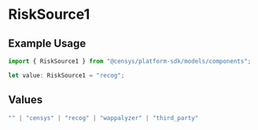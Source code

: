 # RiskSource1

## Example Usage

```typescript
import { RiskSource1 } from "@censys/platform-sdk/models/components";

let value: RiskSource1 = "recog";
```

## Values

```typescript
"" | "censys" | "recog" | "wappalyzer" | "third_party"
```